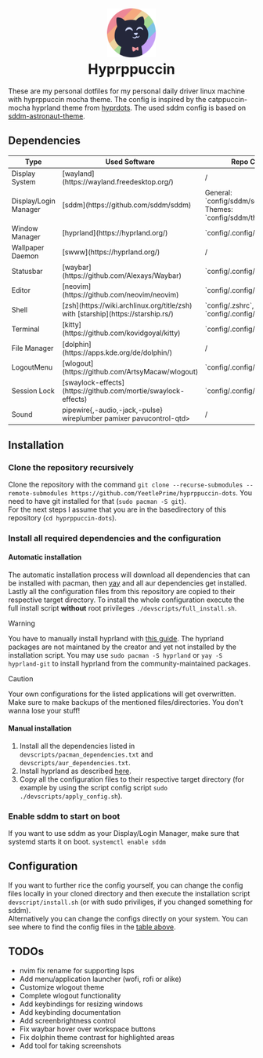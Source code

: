 <h1 align="center">
    <img src="https://github.com/YeetlePrime/hyprppuccin-dots/blob/main/assets/catppuccin.png" width="100" alt="Catppuccin-Logo"/><br/>
    Hyprppuccin
</h1>

These are my personal dotfiles for my personal daily driver linux machine with hyprppuccin mocha theme.
The config is inspired by the catppuccin-mocha hyprland theme from [hyprdots](https://github.com/prasanthrangan/hyprdots). The used sddm config is based on [sddm-astronaut-theme](https://github.com/Keyitdev/sddm-astronaut-theme).

## Dependencies
<table>
    <thead>
        <th>Type</th>
        <th>Used Software</th>
        <th>Repo Config</th>
        <th>System Config</th>
    </thead>
    <tbody>
        <tr>
            <td>Display System</td> 
            <td>[wayland](https://wayland.freedesktop.org/)</td> 
            <td>/</td> 
            <td>/</td> 
        </tr>
        <tr>
            <td>Display/Login Manager</td> 
            <td>[sddm](https://github.com/sddm/sddm)</td> 
            <td>
                General: `config/sddm/sddm.conf`
                </br>
                Themes: `config/sddm/themes`
            </td> 
            <td>
                General: `/etc/sddm.conf.d/sddm.conf`
                </br>
                Themes: `config/sddm/themes`
            </td> 
        </tr>
        <tr>
            <td>Window Manager</td> 
            <td>[hyprland](https://hyprland.org/)</td> 
            <td>`config/.config/hypr`</td> 
            <td>`~/.config/hypr</td> 
        </tr>
        <tr>
            <td>Wallpaper Daemon</td> 
            <td>[swww](https://hyprland.org/)</td> 
            <td>/</td> 
            <td>/</td> 
        </tr>
        <tr>
            <td>Statusbar</td> 
            <td>[waybar](https://github.com/Alexays/Waybar)</td> 
            <td>`config/.config/waybar</td> 
            <td>`~/.config/waybar`</td> 
        </tr>
        <tr>
            <td>Editor</td> 
            <td>[neovim](https://github.com/neovim/neovim)</td> 
            <td>`config/.config/nvim`</td> 
            <td>`~/.config/nvim`</td> 
        </tr>
        <tr>
            <td>Shell</td> 
            <td>[zsh](https://wiki.archlinux.org/title/zsh) with [starship](https://starship.rs/)</td> 
            <td>`config/.zshrc`, `config/.zsh`, `config/.config/starship.toml`</td>
            <td>`~/.zshrc`, `~/.zsh`, `~/.config/starship.toml`</td> 
        </tr>
        <tr>
            <td>Terminal</td> 
            <td>[kitty](https://github.com/kovidgoyal/kitty)</td> 
            <td>`config/.config/kitty`</td> 
            <td>`~/.config/kitty</td> 
        </tr>
        <tr>
            <td>File Manager</td> 
            <td>[dolphin](https://apps.kde.org/de/dolphin/)</td> 
            <td>/</td> 
            <td>/</td> 
        </tr>
        <tr>
            <td>LogoutMenu</td> 
            <td>[wlogout](https://github.com/ArtsyMacaw/wlogout)</td> 
            <td>`config/.config/wlogout`</td> 
            <td>`~/.config/wlogout`</td> 
        </tr>
        <tr>
            <td>Session Lock</td> 
            <td>[swaylock-effects](https://github.com/mortie/swaylock-effects)</td> 
            <td>`config/.config/swaylock`</td> 
            <td>`~/.config/swaylock`</td> 
        </tr>
        <tr>
            <td>Sound</td> 
            <td>pipewire{,-audio,-jack,-pulse} wireplumber pamixer pavucontrol-qtd></td> 
            <td>/</td> 
            <td>/</td> 
        </tr>
    </tbody>

</table>

## Installation
### Clone the repository recursively
Clone the repository with the command `git clone --recurse-submodules --remote-submodules https://github.com/YeetlePrime/hyprppuccin-dots`. You need to have git installed for that (`sudo pacman -S git`).  
For the next steps I assume that you are in the basedirectory of this repository (`cd hyprppuccin-dots`).

### Install all required dependencies and the configuration
#### Automatic installation
The automatic installation process will download all dependencies that can be installed with pacman, then [yay](https://github.com/Jguer/yay) and all aur dependencies get installed.  
Lastly all the configuration files from this repository are copied to their respective target directory.
To install the whole configuration execute the full install script **without** root privileges `./devscripts/full_install.sh`.

> [!WARNING]
> You have to manually install hyprland with [this guide](https://wiki.hyprland.org/Getting-Started/Installation/).
> The hyprland packages are not maintaned by the creator and yet not installed by the installation script.
> You may use `sudo pacman -S hyprland` or `yay -S hyprland-git` to install hyprland from the community-maintained packages.

> [!CAUTION]
> Your own configurations for the listed applications will get overwritten. Make sure to make backups of the mentioned files/directories. You don't wanna lose your stuff!

#### Manual installation
1. Install all the dependencies listed in `devscripts/pacman_dependencies.txt` and `devscripts/aur_dependencies.txt`.
1. Install hyprland as described [here](https://wiki.hyprland.org/Getting-Started/Installation/).
1. Copy all the configuration files to their respective target directory (for example by using the script config script `sudo ./devscripts/apply_config.sh`).

### Enable sddm to start on boot
If you want to use sddm as your Display/Login Manager, make sure that systemd starts it on boot. `systemctl enable sddm`


## Configuration
If you want to further rice the config yourself, you can change the config files locally in your cloned directory and then execute the installation script `devscript/install.sh` (or with sudo priviliges, if you changed something for sddm).  
Alternatively you can change the configs directly on your system. 
You can see where to find the config files in the [table above](#dependencies).


## TODOs
- nvim fix rename for supporting lsps
- Add menu/application launcher (wofi, rofi or alike)
- Customize wlogout theme
- Complete wlogout functionality
- Add keybindings for resizing windows
- Add keybinding documentation
- Add screenbrightness control
- Fix waybar hover over workspace buttons
- Fix dolphin theme contrast for highlighted areas
- Add tool for taking screenshots

